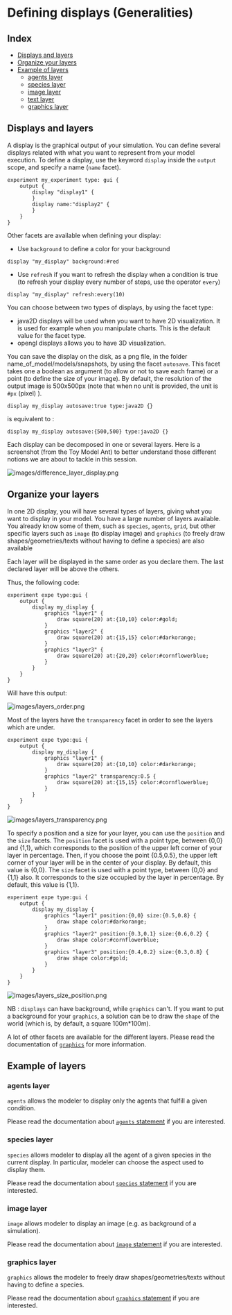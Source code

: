 [//]: # (startConcept|2d_displays)
# Defining displays (Generalities)
[//]: # (keyword|concept_display)
[//]: # (keyword|concept_layer)
[//]: # (keyword|concept_output)

## Index

* [Displays and layers](#displays-and-layers)
* [Organize your layers](#organize-your-layers)
* [Example of layers](#example-of-layers)
  * [agents layer](#agents-layer)
  * [species layer](#species-layer)
  * [image layer](#image-layer)
  * [text layer](#text-layer)
  * [graphics layer](#graphics-layer)

## Displays and layers

[//]: # (keyword|statement_display)
[//]: # (keyword|statement_output)
A display is the graphical output of your simulation. You can define several displays related with what you want to represent from your model execution. To define a display, use the keyword `display` inside the `output` scope, and specify a name (`name` facet).

```
experiment my_experiment type: gui {
	output {
		display "display1" {
		}
		display name:"display2" {
		}
	}
}
```

[//]: # (keyword|concept_background)
Other facets are available when defining your display:
* Use `background` to define a color for your background
```
display "my_display" background:#red
```
[//]: # (keyword|concept_refresh)
* Use `refresh` if you want to refresh the display when a condition is true (to refresh your display every number of steps, use the operator `every`)
```
display "my_display" refresh:every(10)
```

You can choose between two types of displays, by using the facet type:
* java2D displays will be used when you want to have 2D visualization. It is used for example when you manipulate charts. This is the default value for the facet type. 
* opengl displays allows you to have 3D visualization.

[//]: # (keyword|concept_autosave)
[//]: # (keyword|concept_graphic)
[//]: # (keyword|concept_graphic_unit)
You can save the display on the disk, as a png file, in the folder name_of_model/models/snapshots, by using the facet `autosave`. This facet takes one a boolean as argument (to allow or not to save each frame) or a point (to define the size of your image). By default, the resolution of the output image is 500x500px (note that when no unit is provided, the unit is `#px` (pixel) ).

```
display my_display autosave:true type:java2D {}
```

is equivalent to :

``` 
display my_display autosave:{500,500} type:java2D {}
```

Each display can be decomposed in one or several layers. Here is a screenshot (from the Toy Model Ant) to better understand those different notions we are about to tackle in this session.

![images/difference_layer_display.png](resources/images/definingGUIExperiment/difference_layer_display.png)

## Organize your layers

In one 2D display, you will have several types of layers, giving what you want to display in your model. You have a large number of layers available. You already know some of them, such as `species`, `agents`, `grid`, but other specific layers such as `image` (to display image) and `graphics` (to freely draw shapes/geometries/texts without having to define a species) are also available

Each layer will be displayed in the same order as you declare them. The last declared layer will be above the others.

Thus, the following code:

```
experiment expe type:gui {
    output {
        display my_display {
            graphics "layer1" {
                draw square(20) at:{10,10} color:#gold;
            }
            graphics "layer2" {
                draw square(20) at:{15,15} color:#darkorange;
            }
            graphics "layer3" {
                draw square(20) at:{20,20} color:#cornflowerblue;
            }
        }
    }
}
```

Will have this output:

![images/layers_order.png](resources/images/definingGUIExperiment/layers_order.png)

Most of the layers have the `transparency` facet in order to see the layers which are under.

```
experiment expe type:gui {
	output {
		display my_display {
			graphics "layer1" {
				draw square(20) at:{10,10} color:#darkorange;
			}
			graphics "layer2" transparency:0.5 {
				draw square(20) at:{15,15} color:#cornflowerblue;
			}
		}
	}
}
```

![images/layers_transparency.png](resources/images/definingGUIExperiment/layers_transparency.png)

To specify a position and a size for your layer, you can use the `position` and the `size` facets.
The `position` facet is used with a point type, between {0,0} and {1,1}, which corresponds to the position of the upper left corner of your layer in percentage. Then, if you choose the point {0.5,0.5}, the upper left corner of your layer will be in the center of your display. By default, this value is {0,0}.
The `size` facet is used with a point type, between {0,0} and {1,1} also. It corresponds to the size occupied by the layer in percentage. By default, this value is {1,1}.

```
experiment expe type:gui {
	output {
		display my_display {
			graphics "layer1" position:{0,0} size:{0.5,0.8} {
				draw shape color:#darkorange;
			}
			graphics "layer2" position:{0.3,0.1} size:{0.6,0.2} {
				draw shape color:#cornflowerblue;
			}
			graphics "layer3" position:{0.4,0.2} size:{0.3,0.8} {
				draw shape color:#gold;
			}
		}
	}
}
```

![images/layers_size_position.png](resources/images/definingGUIExperiment/layers_size_position.png)

NB : `displays` can have background, while `graphics` can't. If you want to put a background for your `graphics`, a solution can be to draw the `shape` of the world (which is, by default, a square 100m*100m).

A lot of other facets are available for the different layers. Please read the documentation of [`graphics`](Statements#graphics) for more information.

## Example of layers

### agents layer
`agents` allows the modeler to display only the agents that fulfill a given condition. 

Please read the documentation about [`agents` statement](Statements#agents) if you are interested.

### species layer
`species` allows modeler to display all the agent of a given species in the current display. In particular, modeler can choose the aspect used to display them.

Please read the documentation about [`species` statement](Statements#species) if you are interested.

### image layer
`image` allows modeler to display an image (e.g. as background of a simulation).

Please read the documentation about [`image` statement](Statements#image) if you are interested.

[//]: # (keyword|concept_text)
### graphics layer
`graphics` allows the modeler to freely draw shapes/geometries/texts without having to define a species.

Please read the documentation about [`graphics` statement](Statements#graphics) if you are interested.

[//]: # (endConcept|2d_displays)